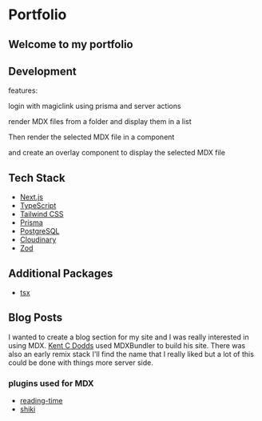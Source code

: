 # Portfolio

## Welcome to my portfolio

## Development

features:

login with magiclink using prisma and server actions

render MDX files from a folder and display them in a list

Then render the selected MDX file in a component

and create an overlay component to display the selected MDX file

## Tech Stack

- [Next.js](https://nextjs.org/)
- [TypeScript](https://www.typescriptlang.org/)
- [Tailwind CSS](https://tailwindcss.com/)
- [Prisma](https://www.prisma.io/)
- [PostgreSQL](https://www.postgresql.org/)
- [Cloudinary](https://cloudinary.com/)
- [Zod](https://zod.dev/)

## Additional Packages

- [tsx](https://www.npmjs.com/package/tsx)

## Blog Posts

I wanted to create a blog section for my site and I was really interested in using MDX. [Kent C Dodds](https://github.com/kentcdodds/mdx-bundler) used MDXBundler to build his site. There was also an early remix stack I'll find the name that I really liked but a lot of this could be done with things more server side.

### plugins used for MDX

- [reading-time](https://www.npmjs.com/package/reading-time)
- [shiki](https://www.npmjs.com/package/shiki)
